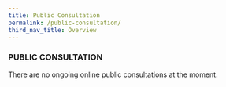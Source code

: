 ```yaml
---
title: Public Consultation
permalink: /public-consultation/
third_nav_title: Overview
---
```


### PUBLIC CONSULTATION

There are no ongoing online public consultations at the moment. 



